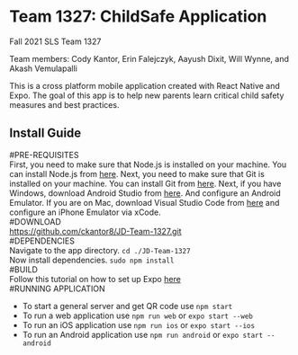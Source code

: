 # Team 1327: ChildSafe Application
Fall 2021 SLS Team 1327

Team members: Cody Kantor, Erin Falejczyk, Aayush Dixit, Will Wynne, and Akash Vemulapalli

This is a cross platform mobile application created with React Native and Expo. The goal of this app is to help new parents learn critical child safety measures and best practices. 

## Install Guide
#PRE-REQUISITES  
     First, you need to make sure that Node.js is installed on your machine. You can install Node.js from [here](https://nodejs.org/en/download/).
     Next, you need to make sure that Git is installed on your machine. You can install Git from [here](https://git-scm.com/downloads).
     Next, if you have Windows, download Android Studio from [here](https://docs.expo.io/workflow/android-studio-emulator/). And configure an Android Emulator. 
     If you are on Mac, download Visual Studio Code from [here](https://code.visualstudio.com/download) and configure an iPhone Emulator via xCode.  
#DOWNLOAD                  
  https://github.com/ckantor8/JD-Team-1327.git  
#DEPENDENCIES  
  Navigate to the app directory. `cd ./JD-Team-1327`  
  Now install dependencies. `sudo npm install`  
#BUILD  
  Follow this tutorial on how to set up Expo [here](https://docs.expo.io/workflow/android-studio-emulator/)                
#RUNNING APPLICATION  
- To start a general server and get QR code use `npm start`
- To run a web application use `npm run web` or `expo start --web`
- To run an iOS application use `npm run ios` or `expo start --ios`
- To run an Android application use `npm run android` or `expo start --android`
